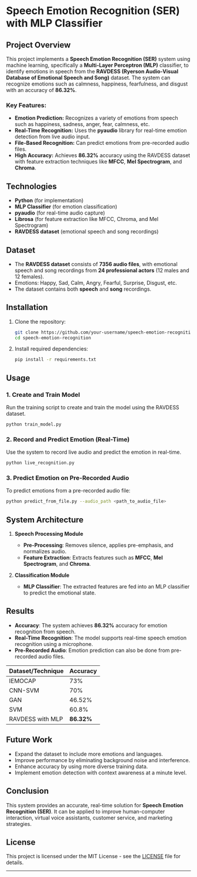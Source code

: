 # Speech Emotion Recognition (SER) with MLP Classifier

## Project Overview
This project implements a **Speech Emotion Recognition (SER)** system using machine learning, specifically a **Multi-Layer Perceptron (MLP)** classifier, to identify emotions in speech from the **RAVDESS (Ryerson Audio-Visual Database of Emotional Speech and Song)** dataset. The system can recognize emotions such as calmness, happiness, fearfulness, and disgust with an accuracy of **86.32%**.

### Key Features:
- **Emotion Prediction:** Recognizes a variety of emotions from speech such as happiness, sadness, anger, fear, calmness, etc.
- **Real-Time Recognition:** Uses the **pyaudio** library for real-time emotion detection from live audio input.
- **File-Based Recognition:** Can predict emotions from pre-recorded audio files.
- **High Accuracy:** Achieves **86.32%** accuracy using the RAVDESS dataset with feature extraction techniques like **MFCC**, **Mel Spectrogram**, and **Chroma**.

## Technologies
- **Python** (for implementation)
- **MLP Classifier** (for emotion classification)
- **pyaudio** (for real-time audio capture)
- **Librosa** (for feature extraction like MFCC, Chroma, and Mel Spectrogram)
- **RAVDESS dataset** (emotional speech and song recordings)

## Dataset
- The **RAVDESS dataset** consists of **7356 audio files**, with emotional speech and song recordings from **24 professional actors** (12 males and 12 females).
- Emotions: Happy, Sad, Calm, Angry, Fearful, Surprise, Disgust, etc.
- The dataset contains both **speech** and **song** recordings.

## Installation
1. Clone the repository:
   ```bash
   git clone https://github.com/your-username/speech-emotion-recognition.git
   cd speech-emotion-recognition
   ```

2. Install required dependencies:
   ```bash
   pip install -r requirements.txt
   ```

## Usage

### 1. **Create and Train Model**  
   Run the training script to create and train the model using the RAVDESS dataset.

   ```bash
   python train_model.py
   ```

### 2. **Record and Predict Emotion (Real-Time)**  
   Use the system to record live audio and predict the emotion in real-time.

   ```bash
   python live_recognition.py
   ```

### 3. **Predict Emotion on Pre-Recorded Audio**  
   To predict emotions from a pre-recorded audio file:
   
   ```bash
   python predict_from_file.py --audio_path <path_to_audio_file>
   ```

## System Architecture

1. **Speech Processing Module**  
   - **Pre-Processing**: Removes silence, applies pre-emphasis, and normalizes audio.
   - **Feature Extraction**: Extracts features such as **MFCC**, **Mel Spectrogram**, and **Chroma**.

2. **Classification Module**  
   - **MLP Classifier**: The extracted features are fed into an MLP classifier to predict the emotional state.

## Results
- **Accuracy**: The system achieves **86.32%** accuracy for emotion recognition from speech.
- **Real-Time Recognition**: The model supports real-time speech emotion recognition using a microphone.
- **Pre-Recorded Audio**: Emotion prediction can also be done from pre-recorded audio files.

| **Dataset/Technique** | **Accuracy** |
|-----------------------|--------------|
| IEMOCAP               | 73%          |
| CNN-SVM               | 70%          |
| GAN                   | 46.52%       |
| SVM                   | 60.8%        |
| RAVDESS with MLP      | **86.32%**   |

## Future Work
- Expand the dataset to include more emotions and languages.
- Improve performance by eliminating background noise and interference.
- Enhance accuracy by using more diverse training data.
- Implement emotion detection with context awareness at a minute level.

## Conclusion
This system provides an accurate, real-time solution for **Speech Emotion Recognition (SER)**. It can be applied to improve human-computer interaction, virtual voice assistants, customer service, and marketing strategies.

## License
This project is licensed under the MIT License - see the [LICENSE](LICENSE) file for details.

---
